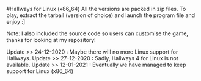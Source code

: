 #Hallways for Linux (x86_64)
All the versions are packed in zip files.
To play, extract the tarball (version of choice) and launch the program file and enjoy :]

Note: I also included the source code so users can customise the game, thanks for looking at my repository!


Update >> 24-12-2020 : Maybe there will no more Linux support for Hallways.
Update >> 27-12-2020 : Sadly, Hallways 4 for Linux is not available.
Update >> 12-01-2021 : Eventually we have managed to keep support for Linux (x86_64)
